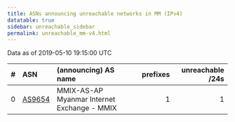 ```yaml
---
title: ASNs announcing unreachable networks in MM (IPv4)
datatable: true
sidebar: unreachable_sidebar
permalink: unreachable_mm-v4.html
---
```


Data as of 2019-05-10 19:15:00 UTC


<div class="datatable-begin"></div>

|   # | ASN                                  | (announcing) AS name                        |   prefixes |   unreachable /24s |
|----:|:-------------------------------------|:--------------------------------------------|-----------:|-------------------:|
|   0 | [AS9654](unreachable_AS9654-v4.html) | MMIX-AS-AP Myanmar Internet Exchange - MMIX |          1 |                  1 |

<div class="datatable-end"></div>